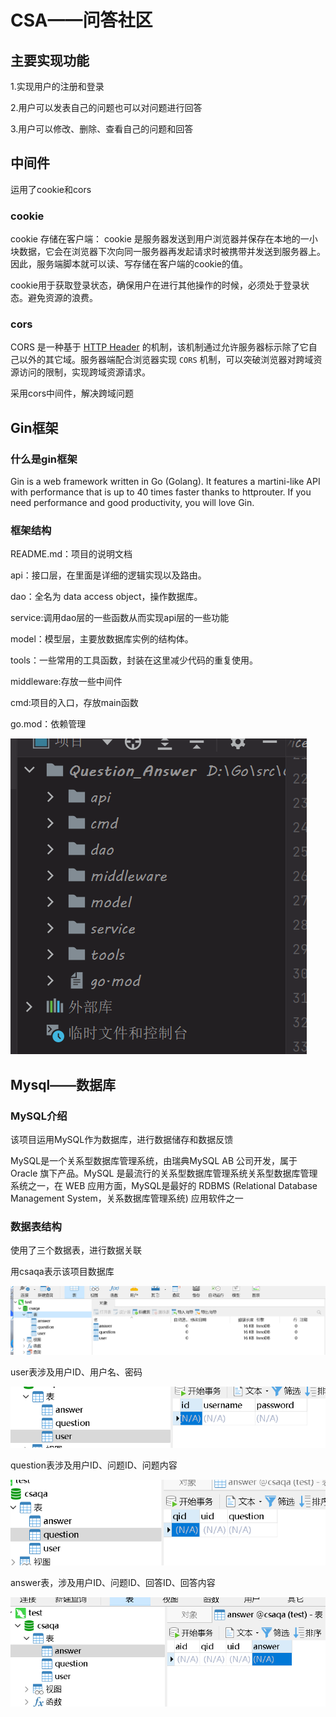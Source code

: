 # CSA——问答社区

## 主要实现功能

1.实现用户的注册和登录

2.用户可以发表自己的问题也可以对问题进行回答

3.用户可以修改、删除、查看自己的问题和回答

## 中间件

运用了cookie和cors

### cookie

cookie 存储在客户端： cookie 是服务器发送到用户浏览器并保存在本地的一小块数据，它会在浏览器下次向同一服务器再发起请求时被携带并发送到服务器上。因此，服务端脚本就可以读、写存储在客户端的cookie的值。

cookie用于获取登录状态，确保用户在进行其他操作的时候，必须处于登录状态。避免资源的浪费。



### cors

CORS 是一种基于 [HTTP Header](https://link.juejin.cn?target=https%3A%2F%2Fdeveloper.mozilla.org%2Fen-US%2Fdocs%2FGlossary%2FHeader) 的机制，该机制通过允许服务器标示除了它自己以外的其它域。服务器端配合浏览器实现 `CORS` 机制，可以突破浏览器对跨域资源访问的限制，实现跨域资源请求。

采用cors中间件，解决跨域问题

## Gin框架

### 什么是gin框架

Gin is a web framework written in Go (Golang). It features a martini-like API with performance that is up to 40 times faster thanks to httprouter. If you need performance and good productivity, you will love Gin.

### 框架结构

README.md：项目的说明文档

api：接口层，在里面是详细的逻辑实现以及路由。

dao：全名为 data access object，操作数据库。

service:调用dao层的一些函数从而实现api层的一些功能

model：模型层，主要放数据库实例的结构体。

tools：一些常用的工具函数，封装在这里减少代码的重复使用。

middleware:存放一些中间件

cmd:项目的入口，存放main函数

go.mod：依赖管理

![image-20221220152434971](https://github.com/TOMORROWLHY/CSA-work/blob/main/Question_Answer/photos/1.png)

## Mysql——数据库

### MySQL介绍

该项目运用MySQL作为数据库，进行数据储存和数据反馈

MySQL是一个关系型数据库管理系统，由瑞典MySQL AB 公司开发，属于 Oracle 旗下产品。MySQL 是最流行的关系型数据库管理系统关系型数据库管理系统之一，在 WEB 应用方面，MySQL是最好的 RDBMS (Relational Database Management System，关系数据库管理系统) 应用软件之一

### 数据表结构

使用了三个数据表，进行数据关联

用csaqa表示该项目数据库

![image-20221220153712995](https://github.com/TOMORROWLHY/CSA-work/blob/main/Question_Answer/photos/2.png)

user表涉及用户ID、用户名、密码

![image-20221220153926830](https://github.com/TOMORROWLHY/CSA-work/blob/main/Question_Answer/photos/3.png)

question表涉及用户ID、问题ID、问题内容

![image-20221220154038612](https://github.com/TOMORROWLHY/CSA-work/blob/main/Question_Answer/photos/4.png)

answer表，涉及用户ID、问题ID、回答ID、回答内容

![image-20221220154121882](https://github.com/TOMORROWLHY/CSA-work/blob/main/Question_Answer/photos/5.png)
